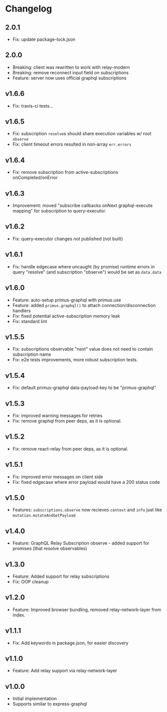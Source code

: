 # Changelog

## 2.0.1
* Fix: update package-lock.json

## 2.0.0
* Breaking: client was rewritten to work with relay-modern
* Breaking: remove reconnect input field on subscriptions
* Feature: server now uses official graphql subscriptions

## v1.6.6
* Fix: travis-ci tests...

## v1.6.5
* Fix: subscription `resolve`s should share execution variables w/ root `observe`
* Fix: client timeout errors resulted in non-array `err.errors`

## v1.6.4
* Fix: remove subscription from active-subscriptions onCompleted/onError

## v1.6.3
* Improvement: moved "subscribe callbacks onNext graphql-execute mapping" for subscription to query-executor.

## v1.6.2
* Fix: query-executor changes not published (not built)

## v1.6.1
* Fix: handle edgecase where uncaught (by promise) runtime errors in query "resolve" (and subscription "observe") would be set as `data.data`

## v1.6.0
* Feature: auto-setup primus-graphql with primus.use
* Feature: added `primus.graphql()` to attach connection/disconnection handlers
* Fix: fixed potential active-subscription memory leak
* Fix: standard lint

## v1.5.5
* Fix: subscriptions observable "next" value does not need to contain subscription name
* Fix: e2e tests improvements, more robust subscription tests.

## v1.5.4
* Fix: default primus-graphql data-payload-key to be "primus-graphql"

## v1.5.3
* Fix: improved warning messages for retries
* Fix: remove graphql from peer deps, as it is optional.

## v1.5.2
* Fix: remove react-relay from peer deps, as it is optional.

## v1.5.1
* Fix: improved error messages on client side
* Fix: fixed edgecase where error payload would have a 200 status code

## v1.5.0
* Features: `subscriptions.observe` now recieves `context` and `info` just like `mutation.mutateAndGetPayload`

## v1.4.0
* Feature: GraphQL Relay Subscription observe - added support for promises (that resolve observables)

## v1.3.0
* Feature: Added support for relay subscriptions
* Fix: OOP cleanup

## v1.2.0
* Feature: Improved browser bundling, removed relay-network-layer from index.

## v1.1.1
* Fix: Add keywords in package.json, for easier discovery

## v1.1.0
* Feature: Add relay support via relay-network-layer

## v1.0.0
* Initial implementation
* Supports similar to express-graphql
